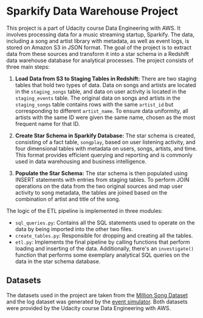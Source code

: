 # Sparkify Data Warehouse Project

This project is a part of Udacity course Data Engineering with AWS. It involves processing data for a music streaming startup, Sparkify. The data, including a song and artist library with metadata, as well as event logs, is stored on Amazon S3 in JSON format. The goal of the project is to extract data from these sources and transform it into a star schema in a Redshift data warehouse database for analytical processes. The project consists of three main steps:

1. **Load Data from S3 to Staging Tables in Redshift:** There are two staging tables that hold two types of data. Data on songs and artists are located in the `staging_songs` table, and data on user activity is located in the `staging_events` table. The original data on songs and artists in the `staging_songs` table contains rows with the same `artist_id` but corresponding to different `artist_name`. To ensure data uniformity, all artists with the same ID were given the same name, chosen as the most frequent name for that ID.

2. **Create Star Schema in Sparkify Database:** The star schema is created, consisting of a fact table, `songplay`, based on user listening activity, and four dimensional tables with metadata on users, songs, artists, and time. This format provides efficient querying and reporting and is commonly used in data warehousing and business intelligence.

3. **Populate the Star Schema:** The star schema is then populated using INSERT statements with entries from staging tables. To perform JOIN operations on the data from the two original sources and map user activity to song metadata, the tables are joined based on the combination of artist and title of the song.

The logic of the ETL pipeline is implemented in three modules:
- `sql_queries.py`: Contains all the SQL statements used to operate on the data by being imported into the other two files.
- `create_tables.py`: Responsible for dropping and creating all the tables.
- `etl.py`: Implements the final pipeline by calling functions that perform loading and inserting of the data. Additionally, there's an `investigate()` function that performs some exemplary analytical SQL queries on the data in the star schema database.

## Datasets

The datasets used in the project are taken from the [Million Song Dataset](http://millionsongdataset.com/index.html) and the log dataset was generated by the [event simulator](https://github.com/Interana/eventsim). Both datasets were provided by the Udacity course Data Engineering with AWS.